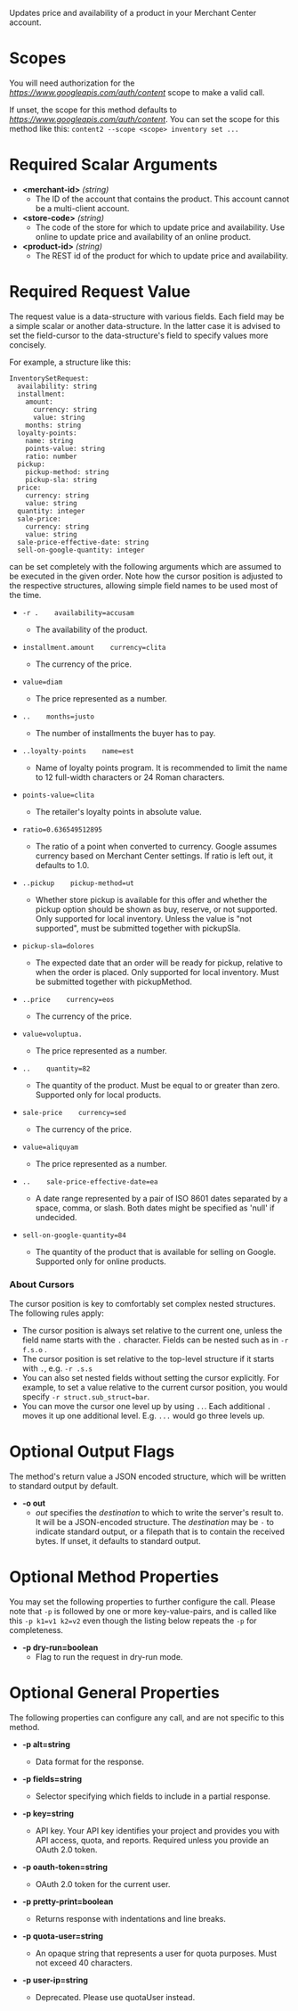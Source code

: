 Updates price and availability of a product in your Merchant Center account.
# Scopes

You will need authorization for the *https://www.googleapis.com/auth/content* scope to make a valid call.

If unset, the scope for this method defaults to *https://www.googleapis.com/auth/content*.
You can set the scope for this method like this: `content2 --scope <scope> inventory set ...`
# Required Scalar Arguments
* **&lt;merchant-id&gt;** *(string)*
    - The ID of the account that contains the product. This account cannot be a multi-client account.
* **&lt;store-code&gt;** *(string)*
    - The code of the store for which to update price and availability. Use online to update price and availability of an online product.
* **&lt;product-id&gt;** *(string)*
    - The REST id of the product for which to update price and availability.
# Required Request Value

The request value is a data-structure with various fields. Each field may be a simple scalar or another data-structure.
In the latter case it is advised to set the field-cursor to the data-structure's field to specify values more concisely.

For example, a structure like this:
```
InventorySetRequest:
  availability: string
  installment:
    amount:
      currency: string
      value: string
    months: string
  loyalty-points:
    name: string
    points-value: string
    ratio: number
  pickup:
    pickup-method: string
    pickup-sla: string
  price:
    currency: string
    value: string
  quantity: integer
  sale-price:
    currency: string
    value: string
  sale-price-effective-date: string
  sell-on-google-quantity: integer

```

can be set completely with the following arguments which are assumed to be executed in the given order. Note how the cursor position is adjusted to the respective structures, allowing simple field names to be used most of the time.

* `-r .    availability=accusam`
    - The availability of the product.
* `installment.amount    currency=clita`
    - The currency of the price.
* `value=diam`
    - The price represented as a number.

* `..    months=justo`
    - The number of installments the buyer has to pay.

* `..loyalty-points    name=est`
    - Name of loyalty points program. It is recommended to limit the name to 12 full-width characters or 24 Roman characters.
* `points-value=clita`
    - The retailer&#39;s loyalty points in absolute value.
* `ratio=0.636549512895`
    - The ratio of a point when converted to currency. Google assumes currency based on Merchant Center settings. If ratio is left out, it defaults to 1.0.

* `..pickup    pickup-method=ut`
    - Whether store pickup is available for this offer and whether the pickup option should be shown as buy, reserve, or not supported. Only supported for local inventory. Unless the value is &#34;not supported&#34;, must be submitted together with pickupSla.
* `pickup-sla=dolores`
    - The expected date that an order will be ready for pickup, relative to when the order is placed. Only supported for local inventory. Must be submitted together with pickupMethod.

* `..price    currency=eos`
    - The currency of the price.
* `value=voluptua.`
    - The price represented as a number.

* `..    quantity=82`
    - The quantity of the product. Must be equal to or greater than zero. Supported only for local products.
* `sale-price    currency=sed`
    - The currency of the price.
* `value=aliquyam`
    - The price represented as a number.

* `..    sale-price-effective-date=ea`
    - A date range represented by a pair of ISO 8601 dates separated by a space, comma, or slash. Both dates might be specified as &#39;null&#39; if undecided.
* `sell-on-google-quantity=84`
    - The quantity of the product that is available for selling on Google. Supported only for online products.


### About Cursors

The cursor position is key to comfortably set complex nested structures. The following rules apply:

* The cursor position is always set relative to the current one, unless the field name starts with the `.` character. Fields can be nested such as in `-r f.s.o` .
* The cursor position is set relative to the top-level structure if it starts with `.`, e.g. `-r .s.s`
* You can also set nested fields without setting the cursor explicitly. For example, to set a value relative to the current cursor position, you would specify `-r struct.sub_struct=bar`.
* You can move the cursor one level up by using `..`. Each additional `.` moves it up one additional level. E.g. `...` would go three levels up.


# Optional Output Flags

The method's return value a JSON encoded structure, which will be written to standard output by default.

* **-o out**
    - *out* specifies the *destination* to which to write the server's result to.
      It will be a JSON-encoded structure.
      The *destination* may be `-` to indicate standard output, or a filepath that is to contain the received bytes.
      If unset, it defaults to standard output.
# Optional Method Properties

You may set the following properties to further configure the call. Please note that `-p` is followed by one 
or more key-value-pairs, and is called like this `-p k1=v1 k2=v2` even though the listing below repeats the
`-p` for completeness.

* **-p dry-run=boolean**
    - Flag to run the request in dry-run mode.

# Optional General Properties

The following properties can configure any call, and are not specific to this method.

* **-p alt=string**
    - Data format for the response.

* **-p fields=string**
    - Selector specifying which fields to include in a partial response.

* **-p key=string**
    - API key. Your API key identifies your project and provides you with API access, quota, and reports. Required unless you provide an OAuth 2.0 token.

* **-p oauth-token=string**
    - OAuth 2.0 token for the current user.

* **-p pretty-print=boolean**
    - Returns response with indentations and line breaks.

* **-p quota-user=string**
    - An opaque string that represents a user for quota purposes. Must not exceed 40 characters.

* **-p user-ip=string**
    - Deprecated. Please use quotaUser instead.
